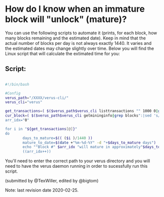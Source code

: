 # How do I know when an immature block will "unlock" (mature)?

You can use the following scripts to automate it (prints, for each block, how many blocks remaining and the estimated date).
Keep in mind that the actual number of blocks per day is not always exactly 1440. It varies and the estimated dates may change slightly over time. Below you will find the Linux script that will calculate the extimated time for you:

## Script:

```bash

#!/bin/bash

#Config
verus_path="/XXXX/verus-cli/"
verus_cli="verus"

get_transactions=( $($verus_path$verus_cli listtransactions "" 1000 0|grep blockstomaturity|sed 's/.e: //;s/,//g'|awk '{ print $2 }'|sort -n) )
cur_block=( $($verus_path$verus_cli getmininginfo|grep blocks":|sed 's/.e: //;s/,//g'|awk '{ print $2 }') )
arr_idx="0"

for i in "${get_transactions[@]}"
do
        days_to_mature=$(( ($i )/1440 ))
        mature_to_date=$(date +"%m-%d-%Y" -d "+$days_to_mature days")
        echo ""Block #" $arr_idx "will mature in approximately"$days_to_mature "days" "(" $mature_to_date ")" "
        ((arr_idx++))
```

You'll need to enter the correct path to your verus directory and you will need to have the verus daemon running in order to sucessfully run this script.

(submitted by @TexWiller, edited by @bigtom)

Note: last revision date 2020-02-25.
